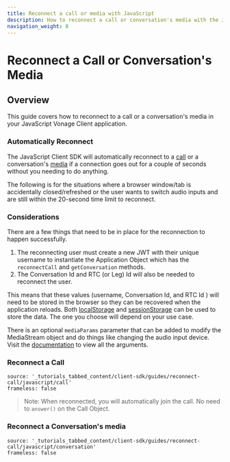 ```yaml
---
title: Reconnect a call or media with JavaScript
description: How to reconnect a call or conversation's media with the JavaScript Client SDK.
navigation_weight: 8
---
```


# Reconnect a Call or Conversation's Media

## Overview

This guide covers how to reconnect to a call or a conversation's media in your JavaScript Vonage Client application.

### Automatically Reconnect

The JavaScript Client SDK will automatically reconnect to a [call](https://developer.vonage.com/sdk/stitch/javascript/Application.html#reconnectCall) or a conversation's [media](https://developer.vonage.com/sdk/stitch/javascript/Media.html#enable) if a connection goes out for a couple of seconds without you needing to do anything. 

The following is for the situations where a browser window/tab is accidentally closed/refreshed or the user wants to switch audio inputs and are still within the 20-second time limit to reconnect.

### Considerations

There are a few things that need to be in place for the reconnection to happen successfully.

1. The reconnecting user must create a new JWT with their unique username to instantiate the Application Object which has the `reconnectCall` and `getConversation` methods.
2. The Conversation Id and RTC (or Leg) Id will also be needed to reconnect the user.

This means that these values (username, Conversation Id, and RTC Id ) will need to be stored in the browser so they can be recovered when the application reloads. Both [localStorage](https://developer.mozilla.org/en-US/docs/Web/API/Window/localStorage) and [sessionStorage](https://developer.mozilla.org/en-US/docs/Web/API/Window/sessionStorage) can be used to store the data. The one you choose will depend on your use case.

There is an optional `mediaParams` parameter that can be added to modify the MediaStream object and do things like changing the audio input device. Visit the [documentation](https://developer.vonage.com/sdk/stitch/javascript/Media.html#enable) to view all the arguments.

### Reconnect a Call

```tabbed_content
source: '_tutorials_tabbed_content/client-sdk/guides/reconnect-call/javascript/call'
frameless: false
```

>Note: When reconnected, you will automatically join the call. No need to `answer()` on the Call Object. 

### Reconnect a Conversation's media

```tabbed_content
source: '_tutorials_tabbed_content/client-sdk/guides/reconnect-call/javascript/conversation'
frameless: false
```
